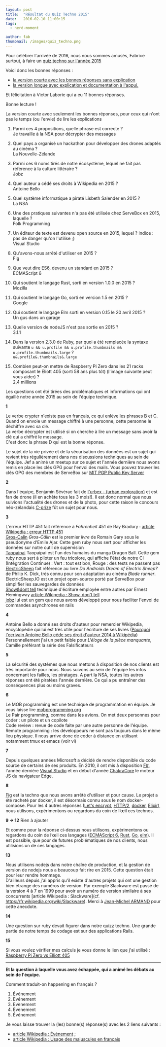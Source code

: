 ```yaml
---
layout: post
title:  "Résultat du Quiz Techno 2015"
date:   2016-02-10 11:00:15
tags:
  - nerd-moment

author: fab
thumbnail: /images/quiz_techno.png
---
```


Pour célébrer l'arrivée de 2016, nous nous sommes amusés, Fabrice surtout, à faire un [quiz techno sur l'année 2015](https://servebox.typeform.com/to/F3zBVg)

Voici donc les bonnes réponses :

  * [la version courte avec les bonnes réponses sans explication](#short)
  * [la version longue avec explication et documentation à l'appui.](#long)

Et félicitation à Victor Laborie qui a eu 11 bonnes réponses.

Bonne lecture !

<span id="short">La version courte</span> avec seulement les bonnes réponses, pour ceux qui n'ont pas le temps (ou l'envie) de lire les explications

  1. Parmi ces 4 propositions, quelle phrase est correcte ?
  <br/>Je travaille à la NSA pour décrypter des messages

  2. Quel pays a organisé un hackathon pour développer des drones adaptés au cinéma ?
  <br/>La Nouvelle-Zélande

  3. Parmi ces 6 noms tirés de notre écosystème, lequel ne fait pas référence à la culture littéraire ?
  <br/>Jobz

  4. Quel auteur a cédé ses droits à Wikipedia en 2015 ?
  <br/>Antoine Bello

  5. Quel système informatique a piraté Lisbeth Salender en 2015 ?
  <br/>La NSA

  6. Une des pratiques suivantes n'a pas été utilisée chez ServeBox en 2015, laquelle ?
  <br/>Folk Programming

  7. Un éditeur de texte est devenu open source en 2015, lequel ? Indice : pas de danger qu'on l'utilise ;)
  <br/>Visual Studio

  8. Qu'avons-nous arrêté d'utiliser en 2015 ?
  <br/>Fig

  9. Que veut dire ES6, devenu un standard en 2015 ?
  <br/>ECMAScript 6

  10. Qui soutient le langage Rust, sorti en version 1.0.0 en 2015 ?
  <br/>Mozilla

  11. Qui soutient le langage Go, sorti en version 1.5 en 2015 ?
  <br/>Google

  12. Qui soutient le langage Elm sorti en version 0.15 le 20 avril 2015 ?
  <br/>Un gus dans un garage

  13. Quelle version de nodeJS n'est pas sortie en 2015 ?
  <br/>3.1.1

  14. Dans la version 2.3.0 de Ruby, par quoi a été remplacée la syntaxe suivante `u && u.profile && u.profile.thumbnails && u.profile.thumbnails.large` ?
  <br/>`u&.profile&.thumbnails&.large`

  15. Combien peut-on mettre de Raspberry Pi Zero dans les 21 racks composant le Eliott 405 (sorti 58 ans plus tôt) (l'image suivante peut vous aider) ?
  <br/>2,4 millions


<span id="long">Les questions ont été tirées des problématiques et informations qui ont égaillé notre année 2015 au sein de l'équipe technique.</span>


**1**

Le verbe crypter n'existe pas en français, ce qui enlève les phrases B et C.
<br/>Quand on envoie un message chiffré à une personne, cette personne le déchiffre avec sa clé.
<br/>La verbe décrypter est utilisé si on cherche à lire un message sans avoir la clé qui a chiffré le message.
<br/>C'est donc la phrase D qui est la bonne réponse.

   Le sujet de la vie privée et de la sécurisation des données est un sujet qui revient très régulièrement dans nos discussions techniques au sein de l'équipe. Jef a animé un meetup sur ce sujet et l'année dernière nous avons remis en place les clés GPG pour l'envoi des mails. Vous pouvez trouver les clés GPG des membres de ServeBox sur [MIT PGP Public Key Server](http://pgp.mit.edu/)


**2**

Dans l'équipe, Benjamin Sévérac fait de [l'urbex - (urban exploration)](https://www.flickr.com/photos/c0rben/) et est fan de drone (il en achète tous les 3 mois!). Il est donc normal que nous suivions l'actualité des drones et de la photo, pour cette raison le concours néo-zélandais [C-prize](http://www.cprize.nz/) fût un sujet pour nous.


**3**

L'erreur HTTP 451 fait référence à *Fahrenheit* 451 de Ray Bradury : [article Wikipedia : erreur HTTP 451](https://fr.wikipedia.org/wiki/Erreur_HTTP_451)
<br/>[Gros-Calin](https://github.com/servebox/gros_calin) *Gros-Câlin* est le premier *livre* de Romain Gary sous le pseudonyme d'Emile Ajar. Cette gem ruby nous sert pour afficher les données sur notre outil de supervision
<br/>[Taopaipai](https://github.com/servebox/taopaipai) Taopaipai est l'un des humains du manga Dragon Ball. Cette gem ruby nous sert à piloter un feu tricolore, qui affiche l'état de notre CI (Intégration Continue) : Vert : tout est bon, Rouge : des tests ne passent pas
<br/>[ElectricSheep](http://electricsheep.io) fait référence au livre *Do Androids Dream of Electric Sheep?* de Philip K. Dick, très connu pour son adaptation au cinéma *Blade runner*. ElectricSheep.IO est un projet open-source porté par ServeBox pour simplifier les sauvegardes de données
<br/>[Show&dont tell](https://servebox.com/show/) technique d'écriture employée entre autres par Ernest Hemingway [article Wikipedia : Show, don't tell](https://en.wikipedia.org/wiki/Show,_don't_tell)
<br/>[jobz](https://github.com/servebox/jobz) lui est un gem que nous avons développé pour nous faciliter l'envoi de commandes asynchrones en rails

**4**

Antoine Bello a donné ses droits d'auteur pour remercier Wikipedia, encyclopédie qui lui est très utile pour l'écriture de ses livres ([Pourquoi l'ecrivain Antoine Bello céde ses droit d'auteur 2014 à Wikipédia](http://www.usine-digitale.fr/article/pourquoi-l-ecrivain-antoine-bello-cede-ses-droits-d-auteur-2014-a-wikipedia.N353558))
<br/>Personnellement j'ai un petit faible pour *L'éloge de la pièce manquante*, Camille préférant la série des Falsificateurs

**5**

La sécurité des systèmes que nous mettons à disposition de nos clients est très importante pour nous.
Nous suivons au sein de l'équipe les infos concernant les failles, les piratages.
A part la NSA, toutes les autres réponses ont été piratées l'année dernière. Ce qui a pu entraîner des conséquences plus ou moins graves.

**6**

Le MOB programming est une technique de programmation en équipe. Je vous laisse lire [mobprogramming.org](http://mobprogramming.org/)
<br/>Le Pair programming, comme dans les avions. On met deux personnes pour coder : un pilote et un copilote
<br/>Code review : revue de code faite par une autre personne de l'équipe.
<br/>Remote programming : les développeurs ne sont pas toujours dans le même lieu physique. Il nous arrive donc de coder à distance en utilisant notamment tmux et emacs (voir vi)

**7**

Depuis quelques années Microsoft a décidé de rendre disponible du code source de certains de ses produits.
En 2010, il ont mis à disposition [F#](http://fsharp.org/), l'année dernière [Visual Studio](https://github.com/microsoft/vscode) et en début d'année [ChakraCore](https://github.com/Microsoft/ChakraCore) le moteur JS du navigateur Edge.

**8**

[Fig](http://www.fig.sh/) est la techno que nous avons arrêté d'utiliser et pour cause. Le projet a été racheté par docker, il est désormais connu sous le nom docker-compose.
Pour les 4 autres réponses ([Let's encrypt](https://letsencrypt.org/), [HTTP/2](https://http2.github.io/), [docker](https://www.docker.com/), [Elixir](http://elixir-lang.org/)), nous utilisons, expérimentons ou regardons du coin de l’œil ces technos.

**9 -> 12** Rien à ajouter

Et comme pour la réponse ci-dessus nous utilisons, expérimentons ou regardons du coin de l’œil ces langages ([ECMAScript 6](http://www.ecma-international.org/publications/files/ECMA-ST/Ecma-262.pdf), [Rust](https://www.rust-lang.org/), [Go](https://golang.org/), [elm](http://elm-lang.org/)).
Il est possible, que pour de futures problématiques de nos clients, nous utilisions un de ces langages.

**13**

Nous utilisons nodejs dans notre chaîne de production, et la gestion de version de nodejs nous a beaucoup fait rire en 2015. Cette question était pour leur rendre hommage.
<br/>D'ailleurs depuis j'ai appris qu'il existe d'autres projets qui ont une gestion bien étrange des numéros de version. Par exemple Slackware est passé de la version 4 à 7 en 1999 pour avoir un numéro de version similaire à ses concurrents [article Wikipedia : Slackware](cf. https://fr.wikipedia.org/wiki/Slackware). Merci à [Jean-Michel ARMAND](https://twitter.com/mrjmad) pour cette anecdote.

**14**

Une question sur ruby devait figurer dans notre quizz techno. Une grande partie de notre temps de codage est sur des applications Rails.

**15**

Si vous voulez vérifier mes calculs je vous donne le lien que j'ai utilisé : [Raspberry Pi Zero vs Elliott 405](http://www.spinellis.gr/blog/20151129/)

----


**Et la question à laquelle vous avez échappée, qui a animé les débats au sein de l'équipe.**

  Comment traduit-on happening en français ?

  1. Événement
  2. Evénement
  3. Evènement
  4. Èvènement
  5. Événement

Je vous laisse trouver la (les) bonne(s) réponse(s) avec les 2 liens suivants :

   * [article Wikipedia : Événement](https://fr.wikipedia.org/wiki/%C3%89v%C3%A9nement) ;
   * [article Wikipedia : Usage des majuscules en français](https://fr.wikipedia.org/wiki/Usage_des_majuscules_en_fran%C3%A7ais#Accentuation_des_majuscules_et_des_capitales)
